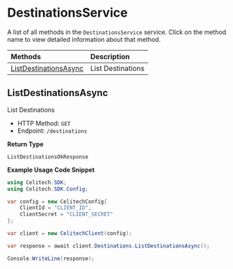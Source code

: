 # DestinationsService

A list of all methods in the `DestinationsService` service. Click on the method name to view detailed information about that method.

| Methods                                         | Description       |
| :---------------------------------------------- | :---------------- |
| [ListDestinationsAsync](#listdestinationsasync) | List Destinations |

## ListDestinationsAsync

List Destinations

- HTTP Method: `GET`
- Endpoint: `/destinations`

**Return Type**

`ListDestinationsOkResponse`

**Example Usage Code Snippet**

```csharp
using Celitech.SDK;
using Celitech.SDK.Config;

var config = new CelitechConfig{
    ClientId = "CLIENT_ID",
	ClientSecret = "CLIENT_SECRET"
};

var client = new CelitechClient(config);

var response = await client.Destinations.ListDestinationsAsync();

Console.WriteLine(response);
```
